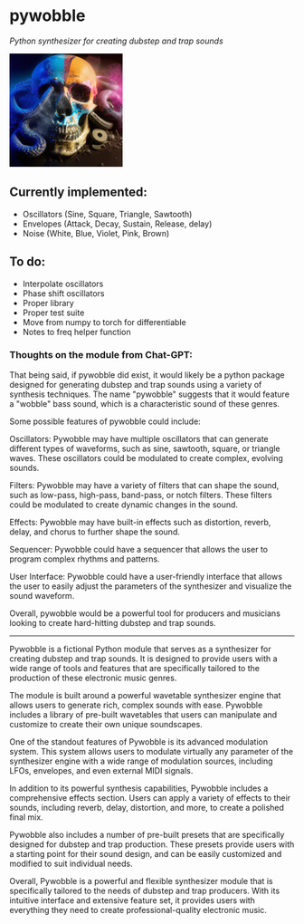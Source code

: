 # pywobble
_Python synthesizer for creating dubstep and trap sounds_

![skull_logo](assets/Skull_CoverArt.jpg)

## Currently implemented:

+ Oscillators (Sine, Square, Triangle, Sawtooth)
+ Envelopes (Attack, Decay, Sustain, Release, delay)
+ Noise (White, Blue, Violet, Pink, Brown)

## To do:

+ Interpolate oscillators
+ Phase shift oscillators
+ Proper library
+ Proper test suite
+ Move from numpy to torch for differentiable
+ Notes to freq helper function

### Thoughts on the module from Chat-GPT:

That being said, if pywobble did exist, it would likely be a python package designed for generating dubstep and trap sounds using a variety of synthesis techniques. The name "pywobble" suggests that it would feature a "wobble" bass sound, which is a characteristic sound of these genres.

Some possible features of pywobble could include:

Oscillators: Pywobble may have multiple oscillators that can generate different types of waveforms, such as sine, sawtooth, square, or triangle waves. These oscillators could be modulated to create complex, evolving sounds.

Filters: Pywobble may have a variety of filters that can shape the sound, such as low-pass, high-pass, band-pass, or notch filters. These filters could be modulated to create dynamic changes in the sound.

Effects: Pywobble may have built-in effects such as distortion, reverb, delay, and chorus to further shape the sound.

Sequencer: Pywobble could have a sequencer that allows the user to program complex rhythms and patterns.

User Interface: Pywobble could have a user-friendly interface that allows the user to easily adjust the parameters of the synthesizer and visualize the sound waveform.

Overall, pywobble would be a powerful tool for producers and musicians looking to create hard-hitting dubstep and trap sounds.

------------------------------------------



Pywobble is a fictional Python module that serves as a synthesizer for creating dubstep and trap sounds. It is designed to provide users with a wide range of tools and features that are specifically tailored to the production of these electronic music genres.

The module is built around a powerful wavetable synthesizer engine that allows users to generate rich, complex sounds with ease. Pywobble includes a library of pre-built wavetables that users can manipulate and customize to create their own unique soundscapes.

One of the standout features of Pywobble is its advanced modulation system. This system allows users to modulate virtually any parameter of the synthesizer engine with a wide range of modulation sources, including LFOs, envelopes, and even external MIDI signals.

In addition to its powerful synthesis capabilities, Pywobble includes a comprehensive effects section. Users can apply a variety of effects to their sounds, including reverb, delay, distortion, and more, to create a polished final mix.

Pywobble also includes a number of pre-built presets that are specifically designed for dubstep and trap production. These presets provide users with a starting point for their sound design, and can be easily customized and modified to suit individual needs.

Overall, Pywobble is a powerful and flexible synthesizer module that is specifically tailored to the needs of dubstep and trap producers. With its intuitive interface and extensive feature set, it provides users with everything they need to create professional-quality electronic music.
